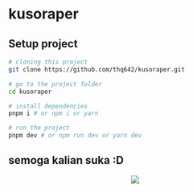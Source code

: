 # kusoraper

## Setup project

```bash
# cloning this project
git clone https://github.com/thq642/kusoraper.git

# go to the project folder
cd kusoraper

# install dependencies
pnpm i # or npm i or yarn

# run the project
pnpm dev # or npm run dev or yarn dev
```

## semoga kalian suka :D

<p align="center">
  <img src="https://user-images.githubusercontent.com/69864986/175756033-76a7460c-f1d3-4890-9e82-7e372fa7c90f.gif" />
</p>
